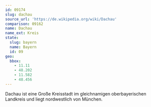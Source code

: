 ```yaml
---
id: 09174
slug: dachau
source_url: 'https://de.wikipedia.org/wiki/Dachau'
comparison: 09162
name: Dachau
name_ext: Kreis
state:
  slug: bayern
  name: Bayern
  id: 09
geo:
  bbox:
    - 11.11
    - 48.202
    - 11.582
    - 48.456
---
```


Dachau ist eine Große Kreisstadt im gleichnamigen oberbayerischen Landkreis und liegt nordwestlich von München.
